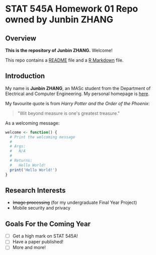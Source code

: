 # STAT 545A Homework 01 Repo owned by Junbin ZHANG

## Overview

**This is the repository of Junbin ZHANG.** Welcome!

This repo contains a [README](README.md) file and a [R Markdown](hw01_instructions.md) file.

## Introduction

My name is **Junbin ZHANG**, an MASc student from the Department of Electrical and Computer Engineering. My personal homepage is [here](http://www.ece.ubc.ca/~zjbthomas/).

My favourite quote is from *Harry Potter and the Order of the Phoenix*:
> "Wit beyond measure is one's greatest treasure."

As a welcoming message:
```R
welcome <- function() {
  # Print the welcoming message
  #
  # Args:
  #   N/A
  #
  # Returns:
  #   Hello World!
  print('Hello World!')
}
```

## Research Interests
- ~~Image processing~~ (for my undergraduate Final Year Project)
- Mobile security and privacy

## Goals For the Coming Year
- [ ] Get a high mark on STAT 545A!
- [ ] Have a paper published!
- [ ] More and more!
